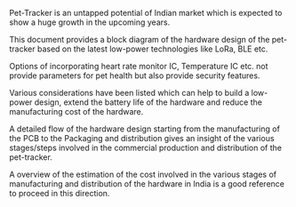 Pet-Tracker is an untapped potential of Indian market which is expected to show a huge growth in
the upcoming years.

This document provides a block diagram of the hardware design of the pet-tracker based on the
latest low-power technologies like LoRa, BLE etc.

Options of incorporating heart rate monitor IC, Temperature IC etc. not provide parameters for pet
health but also provide security features.

Various considerations have been listed which can help to build a low-power design, extend the
battery life of the hardware and reduce the manufacturing cost of the hardware.

A detailed flow of the hardware design starting from the manufacturing of the PCB to the Packaging
and distribution gives an insight of the various stages/steps involved in the commercial production
and distribution of the pet-tracker.

A overview of the estimation of the cost involved in the various stages of manufacturing and
distribution of the hardware in India is a good reference to proceed in this direction.
